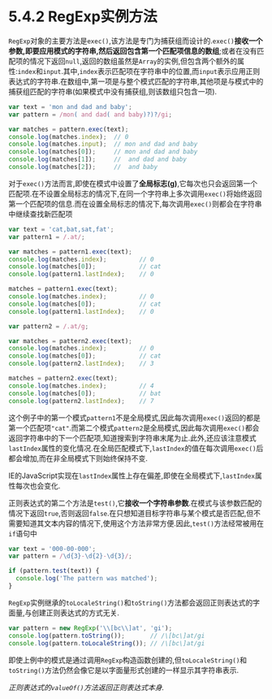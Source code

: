 # 5.4.2 RegExp实例方法

`RegExp`对象的主要方法是`exec()`,该方法是专门为捕获组而设计的.`exec()`**接收一个参数,即要应用模式的字符串,然后返回包含第一个匹配项信息的数组**;或者在没有匹配项的情况下返回`null`,返回的数组虽然是`Array`的实例,但包含两个额外的属性:`index`和`input`.其中,`index`表示匹配项在字符串中的位置,而`input`表示应用正则表达式的字符串.在数组中,第一项是与整个模式匹配的字符串,其他项是与模式中的捕获组匹配的字符串(如果模式中没有捕获组,则该数组只包含一项).

``` js .line-numbers
var text = 'mon and dad and baby';
var pattern = /mon( and dad( and baby)?)?/gi;

var matches = pattern.exec(text);
console.log(matches.index);  // 0
console.log(matches.input);  // mon and dad and baby
console.log(matches[0]);     // mon and dad and baby
console.log(matches[1]);     //  and dad and baby
console.log(matches[2]);     //  and baby
```

对于`exec()`方法而言,即使在模式中设置了**全局标志(g)**,它每次也只会返回第一个匹配项.在不设置全局标志的情况下,在同一个字符串上多次调用`exec()`将始终返回第一个匹配项的信息.而在设置全局标志的情况下,每次调用`exec()`则都会在字符串中继续查找新匹配项

``` js .line-numbers
var text = 'cat,bat,sat,fat';
var pattern1 = /.at/;

var matches = pattern1.exec(text);
console.log(matches.index);         // 0
console.log(matches[0]);            // cat
console.log(pattern1.lastIndex);    // 0

matches = pattern1.exec(text);
console.log(matches.index);         // 0
console.log(matches[0]);            // cat
console.log(pattern1.lastIndex);    // 0

var pattern2 = /.at/g;

var matches = pattern2.exec(text);
console.log(matches.index);         // 0
console.log(matches[0]);            // cat
console.log(pattern2.lastIndex);    // 3

matches = pattern2.exec(text);
console.log(matches.index);         // 4
console.log(matches[0]);            // bat
console.log(pattern2.lastIndex);    // 7
```

这个例子中的第一个模式`pattern1`不是全局模式,因此每次调用`exec()`返回的都是第一个匹配项`"cat"`.而第二个模式`pattern2`是全局模式,因此每次调用`exec()`都会返回字符串中的下一个匹配项,知道搜索到字符串末尾为止.此外,还应该注意模式`lastIndex`属性的变化情况.在全局匹配模式下,`lastIndex`的值在每次调用`exec()`后都会增加,而在非全局模式下则始终保持不变.

IE的JavaScript实现在`lastIndex`属性上存在偏差,即使在全局模式下,`lastIndex`属性每次也会变化.

正则表达式的第二个方法是`test()`,它**接收一个字符串参数**.在模式与该参数匹配的情况下返回`true`,否则返回`false`.在只想知道目标字符串与某个模式是否匹配,但不需要知道其文本内容的情况下,使用这个方法非常方便.因此,`test()`方法经常被用在`if`语句中

``` js .line-numbers
var text = '000-00-000';
var pattern = /\d{3}-\d{2}-\d{3}/;

if (pattern.test(text)) {
  console.log('The pattern was matched');
}
```

`RegExp`实例继承的`toLocaleString()`和`toString()`方法都会返回正则表达式的字面量,与创建正则表达式的方式无关.

``` js .line-numbers
var pattern = new RegExp('\\[bc\\]at', 'gi');
console.log(pattern.toString());       // /\[bc\]at/gi
console.log(pattern.toLocaleString()); // /\[bc\]at/gi
```

即使上例中的模式是通过调用`RegExp`构造函数创建的,但`toLocaleString()`和`toString()`方法仍然会像它是以字面量形式创建的一样显示其字符串表示.

*正则表达式的`valueOf()`方法返回正则表达式本身.*
